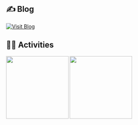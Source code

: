 


## ✍️ Blog
[![Visit Blog](https://img.shields.io/badge/str1ng%20blog-Visit-blue?style=for-the-badge&logo=vercel)](https://str1ng-blog.vercel.app/)
<br />

<!-- 4. GitHub usernameを変更, 2箇所 -->
<!-- ライトモート：theme=light, ダークモート：theme=vue-dark  -->
## 🏃‍♀️ Activities
<a href="https://github.com/R1N-K0">
  <img align="left" height="170px" src="https://github-readme-stats.vercel.app/api?username=R1N-K0&count_private=true&show_icons=true&theme=dracula" />
</a><a href="https://github.com/R1N-K0">
  <img align="left" height="170px" src="https://github-readme-stats.vercel.app/api/top-langs/?username=R1N-K0&layout=compact&theme=dracula" />
</a>




